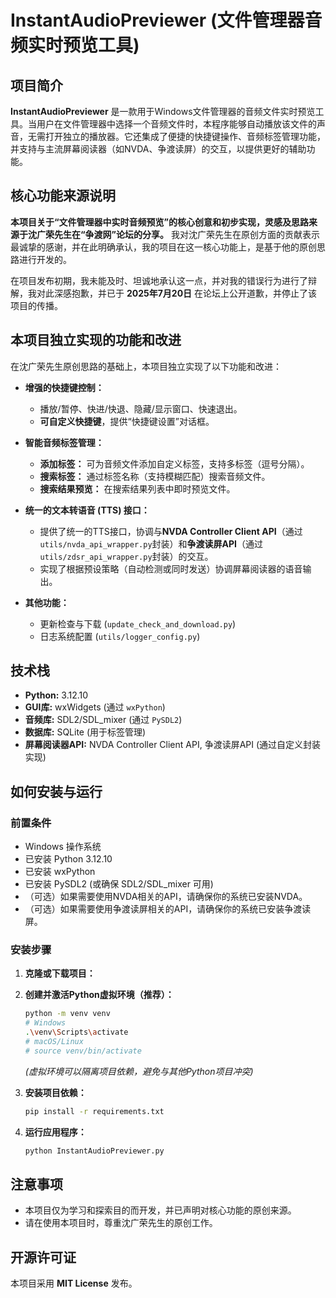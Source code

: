 # InstantAudioPreviewer (文件管理器音频实时预览工具)

## 项目简介
**InstantAudioPreviewer** 是一款用于Windows文件管理器的音频文件实时预览工具。当用户在文件管理器中选择一个音频文件时，本程序能够自动播放该文件的声音，无需打开独立的播放器。它还集成了便捷的快捷键操作、音频标签管理功能，并支持与主流屏幕阅读器（如NVDA、争渡读屏）的交互，以提供更好的辅助功能。

## 核心功能来源说明
**本项目关于“文件管理器中实时音频预览”的核心创意和初步实现，灵感及思路来源于沈广荣先生在“争渡网”论坛的分享。** 我对沈广荣先生在原创方面的贡献表示最诚挚的感谢，并在此明确承认，我的项目在这一核心功能上，是基于他的原创思路进行开发的。

在项目发布初期，我未能及时、坦诚地承认这一点，并对我的错误行为进行了辩解，我对此深感抱歉，并已于 **2025年7月20日** 在论坛上公开道歉，并停止了该项目的传播。

## 本项目独立实现的功能和改进
在沈广荣先生原创思路的基础上，本项目独立实现了以下功能和改进：

*   **增强的快捷键控制：**
    *   播放/暂停、快进/快退、隐藏/显示窗口、快速退出。
    *   **可自定义快捷键**，提供“快捷键设置”对话框。

*   **智能音频标签管理：**
    *   **添加标签：** 可为音频文件添加自定义标签，支持多标签（逗号分隔）。
    *   **搜索标签：** 通过标签名称（支持模糊匹配）搜索音频文件。
    *   **搜索结果预览：** 在搜索结果列表中即时预览文件。

*   **统一的文本转语音 (TTS) 接口：**
    *   提供了统一的TTS接口，协调与**NVDA Controller Client API**（通过`utils/nvda_api_wrapper.py`封装）和**争渡读屏API**（通过`utils/zdsr_api_wrapper.py`封装）的交互。
    *   实现了根据预设策略（自动检测或同时发送）协调屏幕阅读器的语音输出。

*   **其他功能：**
    *   更新检查与下载 (`update_check_and_download.py`)
    *   日志系统配置 (`utils/logger_config.py`)

## 技术栈
*   **Python:** 3.12.10
*   **GUI库:** wxWidgets (通过 `wxPython`)
*   **音频库:** SDL2/SDL_mixer (通过 `PySDL2`)
*   **数据库:** SQLite (用于标签管理)
*   **屏幕阅读器API:** NVDA Controller Client API, 争渡读屏API (通过自定义封装实现)

## 如何安装与运行

### 前置条件
*   Windows 操作系统
*   已安装 Python 3.12.10
*   已安装 wxPython
*   已安装 PySDL2 (或确保 SDL2/SDL_mixer 可用)
*   （可选）如果需要使用NVDA相关的API，请确保你的系统已安装NVDA。
*   （可选）如果需要使用争渡读屏相关的API，请确保你的系统已安装争渡读屏。

### 安装步骤
1.  **克隆或下载项目：**
2.  **创建并激活Python虚拟环境（推荐）：**
    ```bash
    python -m venv venv
    # Windows
    .\venv\Scripts\activate
    # macOS/Linux
    # source venv/bin/activate
    ```
    *(虚拟环境可以隔离项目依赖，避免与其他Python项目冲突)*

3.  **安装项目依赖：**
    ```bash
    pip install -r requirements.txt
    ```

4.  **运行应用程序：**
    ```bash
    python InstantAudioPreviewer.py
    ```

## 注意事项
*   本项目仅为学习和探索目的而开发，并已声明对核心功能的原创来源。
*   请在使用本项目时，尊重沈广荣先生的原创工作。

## 开源许可证
本项目采用 **MIT License** 发布。